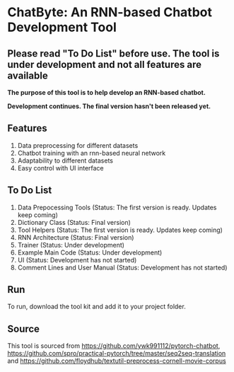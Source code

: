 # ChatByte: An RNN-based Chatbot Development Tool

## Please read "To Do List" before use. The tool is under development and not all features are available

**The purpose of this tool is to help develop an RNN-based chatbot.**

**Development continues. The final version hasn't been released yet.**

## Features
1) Data preprocessing for different datasets
2) Chatbot training with an rnn-based neural network
3) Adaptability to different datasets
4) Easy control with UI interface

## To Do List
1) Data Prepocessing Tools (Status: The first version is ready. Updates keep coming)
2) Dictionary Class (Status: Final version)
3) Tool Helpers (Status: The first version is ready. Updates keep coming)
4) RNN Architecture (Status: Final version)
5) Trainer (Status: Under development)
6) Example Main Code (Status: Under development)
7) UI (Status: Development has not started)
8) Comment Lines and User Manual (Status: Development has not started)

## Run
To run, download the tool kit and add it to your project folder.

## Source
This tool is sourced from https://github.com/ywk991112/pytorch-chatbot, https://github.com/spro/practical-pytorch/tree/master/seq2seq-translation and https://github.com/floydhub/textutil-preprocess-cornell-movie-corpus
